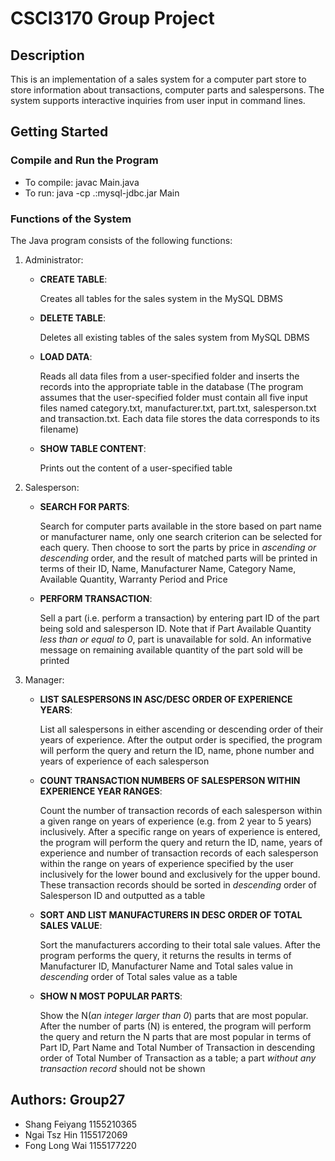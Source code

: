 # CSCI3170 Group Project

## Description

This is an implementation of a sales system for a computer part store to store information about transactions, computer parts and salespersons. The system supports interactive inquiries from user input in command lines.

###

## Getting Started

### Compile and Run the Program

- To compile: javac Main.java
- To run: java -cp .:mysql-jdbc.jar Main

### Functions of the System

The Java program consists of the following functions:

1. Administrator:

   - **CREATE TABLE**:

     Creates all tables for the sales system in the MySQL DBMS

   - **DELETE TABLE**:

     Deletes all existing tables of the sales system from MySQL DBMS

   - **LOAD DATA**:

     Reads all data files from a user-specified folder and inserts the records into the appropriate table in the database (The program assumes that the user-specified folder must contain all five input files named category.txt, manufacturer.txt, part.txt, salesperson.txt and transaction.txt. Each data file stores the data corresponds to its filename)

   - **SHOW TABLE CONTENT**:

     Prints out the content of a user-specified table

2. Salesperson:

   - **SEARCH FOR PARTS**:

     Search for computer parts available in the store based on part name or manufacturer name, only one search criterion can be selected for each query. Then choose to sort the parts by price in _ascending or descending_ order, and the result of matched parts will be printed in terms of their ID, Name, Manufacturer Name, Category Name, Available Quantity, Warranty Period and Price

   - **PERFORM TRANSACTION**:

     Sell a part (i.e. perform a transaction) by entering part ID of the part being sold and salesperson ID. Note that if Part Available Quantity _less than or equal to 0_, part is unavailable for sold. An informative message on remaining available quantity of the part sold will be printed

3. Manager:

   - **LIST SALESPERSONS IN ASC/DESC ORDER OF EXPERIENCE YEARS**:

     List all salespersons in either ascending or descending order of their years of experience. After the output order is specified, the program will perform the query and return the ID, name, phone number and years of experience of each salesperson

   - **COUNT TRANSACTION NUMBERS OF SALESPERSON WITHIN EXPERIENCE YEAR RANGES**:

     Count the number of transaction records of each salesperson within a given range on years of experience (e.g. from 2 year to 5 years) inclusively. After a specific range on years of experience is entered, the program will perform the query and return the ID, name, years of experience and number of transaction records of each salesperson within the range on years of experience specified by the user inclusively for the lower bound and exclusively for the upper bound. These transaction records should be sorted in _descending_ order of Salesperson ID and outputted as a table

   - **SORT AND LIST MANUFACTURERS IN DESC ORDER OF TOTAL SALES VALUE**:

     Sort the manufacturers according to their total sale values. After the program performs the query, it returns the results in terms of Manufacturer ID, Manufacturer Name and Total sales value in _descending_ order of Total sales value as a table

   - **SHOW N MOST POPULAR PARTS**:

     Show the N(_an integer larger than 0_) parts that are most popular. After the number of parts (N) is entered, the program will perform the query and return the N parts that are most popular in terms of Part ID, Part Name and Total Number of Transaction in descending order of Total Number of Transaction as a table; a part _without any transaction record_ should not be shown

## Authors: Group27

- Shang Feiyang 1155210365
- Ngai Tsz Hin 1155172069
- Fong Long Wai 1155177220
